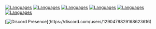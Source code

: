 [![Languages](https://img.shields.io/badge/Languages-C%2FC%2B%2B-00599C?logo=c&logoColor=white)]()
[![Languages](https://img.shields.io/badge/Python-3776AB?logo=python&logoColor=white)]()
[![Languages](https://img.shields.io/badge/Git-F05032?logo=git&logoColor=white)]()
[![Languages](https://img.shields.io/badge/JavaScript%2FNode-339933?logo=javascript&logoColor=white)]()
[![Languages](https://img.shields.io/badge/Lua-2C2D72?logo=lua&logoColor=white)]()
[![Languages](https://img.shields.io/badge/Bash-4EAA25?logo=gnubash&logoColor=white)]()

[![Discord Presence](https://lanyard.cnrad.dev/api/1290478829168623616?theme=dark&bg=111110&hideDiscrim=true&borderRadius=30px&idleMessage=Coding%20CSharp%20or%20Python...)](https://discord.com/users/1290478829168623616)
